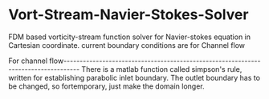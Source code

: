 # Vort-Stream-Navier-Stokes-Solver
FDM based vorticity-stream function solver for Navier-stokes equation in Cartesian coordinate. current boundary conditions are for Channel flow

For channel flow-----------------------------------------------------------------------------------
There is a matlab function called simpson's rule, written for establishing parabolic inlet boundary.
The outlet boundary has to be changed, so fortemporary, just make the domain longer.

